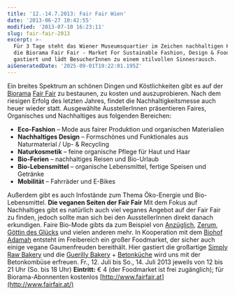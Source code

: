 ```yaml
---
title: '12.-14.7.2013: Fair Fair Wien'
date: '2013-06-27 10:42:55'
modified: '2013-07-10 16:23:11'
slug: fair-fair-2013
excerpt: >-
  Für 3 Tage steht das Wiener Museumsquartier im Zeichen nachhaltigen Konsums:
  die Biorama Fair Fair - Market For Sustainable Fashion, Design & Food,
  gastiert und lädt BesucherInnen zu einem stilvollen Sinnesrausch.
aiGeneratedDate: '2025-09-01T19:22:01.195Z'
---
```


Ein breites Spektrum an schönen Dingen und Köstlichkeiten gibt es auf der [Biorama](http://www.biorama.at/) [Fair Fair](http://fairfair.at/) zu bestaunen, zu kosten und auszuprobieren. Nach dem riesigen Erfolg des letzten Jahres, findet die Nachhaltigkeitsmesse auch heuer wieder statt. Ausgewählte AusstellerInnen präsentieren Faires, Organisches und Nachhaltiges aus folgenden Bereichen:

*   **Eco-Fashion** – Mode aus fairer Produktion und organischen Materialien
*   **Nachhaltiges Design** – Formschönes und Funktionales aus Naturmaterial / Up- & Recycling
*   **Naturkosmetik** – feine organische Pflege für Haut und Haar
*   **Bio-Ferien** – nachhaltiges Reisen und Bio-Urlaub
*   **Bio-Lebensmittel** – organische Lebensmittel, fertige Speisen und Getränke
*   **Mobilität** – Fahrräder und E-Bikes

Außerdem gibt es auch Infostände zum Thema Öko-Energie und Bio-Lebensmittel. **Die veganen Seiten der Fair Fair** Mit dem Fokus auf Nachhaltiges gibt es natürlich auch viel veganes Angebot auf der Fair Fair zu finden, jedoch sollte man sich bei den AusstellerInnen direkt danach erkundigen. Faire Bio-Mode gibts da zum Beispiel von [Anzüglich](http://xn--anzglich-85a.at/anzueglich_green_fashion/home.html), [Zerum](http://shop.zerum.at/de/), [Göttin des Glücks](http://www.goettindesgluecks.at/) und vielen anderen mehr. In Kooperation mit dem [Biohof Adamah](http://www.adamah.at/) entsteht im Freibereich ein großer Foodmarket, der sicher auch einige vegane Gaumenfreuden bereithält. Hier gastiert die großartige [Simply Raw Bakery](http://www.simplyrawbakery.at/) und die [Guerilly Bakery](http://guerillabakery.at/) + [Betonküche](https://www.facebook.com/Betonkueche) wird uns mit der Betonkombüse erfreuen. Fr., 12. Juli bis So., 14. Juli 2013 jeweils von 12 bis 21 Uhr (So. bis 18 Uhr) **Eintritt:** € 4 (der Foodmarket ist frei zugänglich); für Biorama-Abonnenten kostenlos [http://www.fairfair.at](http://www.fairfair.at/)
